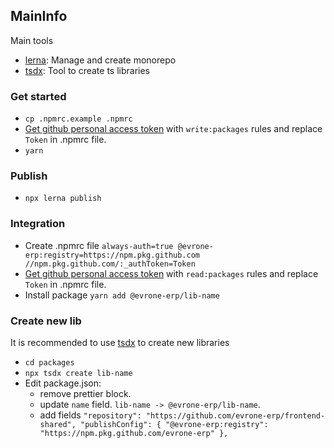 ## MainInfo

Main tools
- [lerna](https://lerna.js.org/): Manage and create monorepo 
- [tsdx](https://tsdx.io/): Tool to create ts libraries

### Get started

- `cp .npmrc.example .npmrc`  
- [Get github personal access token](https://docs.github.com/en/authentication/keeping-your-account-and-data-secure/creating-a-personal-access-token) with `write:packages` rules and replace `Token` in .npmrc file.
- `yarn`

### Publish

- `npx lerna publish`

### Integration

- Create .npmrc file `always-auth=true
@evrone-erp:registry=https://npm.pkg.github.com
//npm.pkg.github.com/:_authToken=Token
`
- [Get github personal access token](https://docs.github.com/en/authentication/keeping-your-account-and-data-secure/creating-a-personal-access-token) with `read:packages` rules and replace `Token` in .npmrc file.
- Install package `yarn add @evrone-erp/lib-name`


### Create new lib

It is recommended to use [tsdx](https://tsdx.io/) to create new libraries

- `cd packages`
- `npx tsdx create lib-name`
- Edit package.json: 
  - remove prettier block.
  - update `name` field. `lib-name -> @evrone-erp/lib-name`.
  - add fields `
  "repository": "https://github.com/evrone-erp/frontend-shared",
  "publishConfig": {
    "@evrone-erp:registry": "https://npm.pkg.github.com/evrone-erp"
  },
  `



